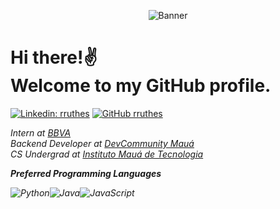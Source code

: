 <p align="center">
 <img src="https://github.com/user-attachments/assets/3e84c39e-20a9-4920-b998-c781922e8a00" alt="Banner" />
<h1 align="left"> Hi there!✌️<br> Welcome to my GitHub profile. </h1>
</p>


[![Linkedin: rruthes](https://img.shields.io/badge/-rafaelruthes-blue?style=flat-square&logo=Linkedin&logoColor=white&link=https://www.linkedin.com/in/rafaelruthes/)](https://www.linkedin.com/in/rafaelruthes/)
[![GitHub rruthes](https://img.shields.io/github/followers/rruthes?label=follow&style=social)](https://github.com/rruthes)
<p><em>Intern at <a href="https://www.bbva.com/en/">BBVA</a></br>Backend Developer at <a href="https://www.instagram.com/devcommunitymaua/">DevCommunity Mauá</a></br>CS Undergrad at <a href="https://www.maua.br/">Instituto Mauá de Tecnologia</a>

**Preferred Programming Languages**

![Python](https://img.shields.io/badge/Code-Python-informational?style=flat&logo=python&logoColor=white&color=6aa6f8)![Java](https://img.shields.io/badge/Code-Java-informational?style=flat&logo=openjdk&logoColor=white&color=6aa6f8)![JavaScript](https://img.shields.io/badge/Code-JavaScript-informational?style=flat&logo=javascript&logoColor=white&color=6aa6f8)
